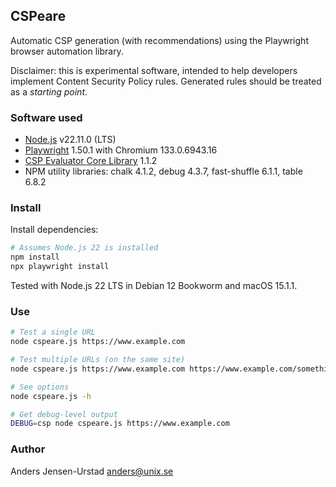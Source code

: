 ## CSPeare
Automatic CSP generation (with recommendations) using the Playwright browser automation library.

Disclaimer: this is experimental software, intended to help developers implement Content Security Policy rules.
Generated rules should be treated as a _starting point_.

### Software used
* [Node.js](https://nodejs.org) v22.11.0 (LTS)
* [Playwright](https://playwright.dev/) 1.50.1 with Chromium 133.0.6943.16
* [CSP Evaluator Core Library](https://github.com/google/csp-evaluator) 1.1.2
* NPM utility libraries: chalk 4.1.2, debug 4.3.7, fast-shuffle 6.1.1, table 6.8.2

### Install
Install dependencies:
```bash
# Assumes Node.js 22 is installed
npm install
npx playwright install
```

Tested with Node.js 22 LTS in Debian 12 Bookworm and macOS 15.1.1. 

### Use
```bash
# Test a single URL
node cspeare.js https://www.example.com

# Test multiple URLs (on the same site)
node cspeare.js https://www.example.com https://www.example.com/something

# See options
node cspeare.js -h

# Get debug-level output
DEBUG=csp node cspeare.js https://www.example.com
```

### Author
Anders Jensen-Urstad <anders@unix.se>
